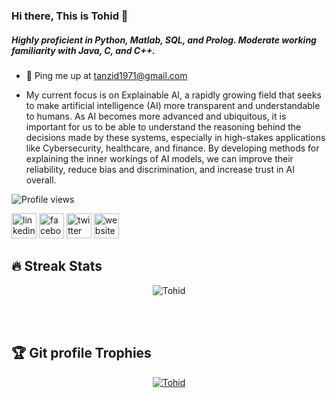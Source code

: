 ### Hi there, This is Tohid 👋

##### Highly proficient in Python, Matlab, SQL, and Prolog. Moderate working familiarity with Java, C, and C++.

- 💬 Ping me up at tanzid1971@gmail.com 

- My current focus is on Explainable AI, a rapidly growing field that seeks to make artificial intelligence (AI) more transparent and understandable to humans. As AI becomes more advanced and ubiquitous, it is important for us to be able to understand the reasoning behind the decisions made by these systems, especially in high-stakes applications like Cybersecurity, healthcare, and finance. By developing methods for explaining the inner workings of AI models, we can improve their reliability, reduce bias and discrimination, and increase trust in AI overall.

![Profile views](https://gpvc.arturio.dev/fallenAmber) 

[<img src='https://cdn.jsdelivr.net/npm/simple-icons@3.0.1/icons/linkedin.svg' alt='linkedin' height='40'>](https://www.linkedin.com/in/https://www.linkedin.com/in/tohid321//)  [<img src='https://cdn.jsdelivr.net/npm/simple-icons@3.0.1/icons/facebook.svg' alt='facebook' height='40'>](https://www.facebook.com/https://www.facebook.com/tohid.321/)  [<img src='https://cdn.jsdelivr.net/npm/simple-icons@3.0.1/icons/twitter.svg' alt='twitter' height='40'>](https://twitter.com/https://twitter.com/tohid321)  [<img src='https://cdn.jsdelivr.net/npm/simple-icons@3.0.1/icons/icloud.svg' alt='website' height='40'>](sites.google.com/view/fallenamber) 

 
 
 ## 🔥 Streak Stats
<p align="center"><img src="https://github-readme-streak-stats.herokuapp.com/?user=fallenAmber" alt="Tohid" /></p>

<br>
<br>

## :trophy: Git profile Trophies

<p align="center"> <a href="https://github.com/ryo-ma/github-profile-trophy"><img src="https://github-profile-trophy.vercel.app/?username=fallenAmber=compact&theme=algolia" alt="Tohid" /></a> </p>
